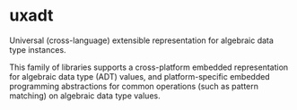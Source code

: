 # uxadt

Universal (cross-language) extensible representation for algebraic data type instances.

This family of libraries supports a cross-platform embedded representation for algebraic data type (ADT) values, and platform-specific embedded programming abstractions for common operations (such as pattern matching) on algebraic data type values.

